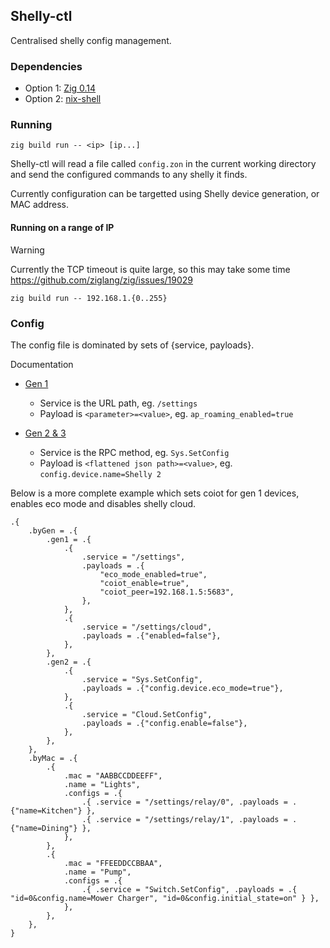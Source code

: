 ## Shelly-ctl

Centralised shelly config management.

### Dependencies
- Option 1: [Zig 0.14](https://ziglang.org/download/)
- Option 2: [nix-shell](https://nixos.org/download/#)

### Running
`zig build run -- <ip> [ip...]`

Shelly-ctl will read a file called `config.zon` in the current working directory and
send the configured commands to any shelly it finds.

Currently configuration can be targetted using Shelly device generation, or MAC address.

#### Running on a range of IP
> [!WARNING]  
> Currently the TCP timeout is quite large, so this may take some time
> https://github.com/ziglang/zig/issues/19029

`zig build run -- 192.168.1.{0..255}`

### Config
The config file is dominated by sets of {service, payloads}.

Documentation
- [Gen 1](https://shelly-api-docs.shelly.cloud/gen1/#common-http-api)
  - Service is the URL path, eg. `/settings`
  - Payload is `<parameter>=<value>`, eg. `ap_roaming_enabled=true`

- [Gen 2 & 3](https://shelly-api-docs.shelly.cloud/gen2/ComponentsAndServices/Introduction)
  - Service is the RPC method, eg. `Sys.SetConfig`
  - Payload is `<flattened json path>=<value>`, eg. `config.device.name=Shelly 2`

Below is a more complete example which sets coiot for gen 1 devices, enables eco mode and disables shelly cloud.
```
.{
    .byGen = .{
        .gen1 = .{
            .{
                .service = "/settings",
                .payloads = .{
                    "eco_mode_enabled=true",
                    "coiot_enable=true",
                    "coiot_peer=192.168.1.5:5683",
                },
            },
            .{
                .service = "/settings/cloud",
                .payloads = .{"enabled=false"},
            },
        },
        .gen2 = .{
            .{
                .service = "Sys.SetConfig",
                .payloads = .{"config.device.eco_mode=true"},
            },
            .{
                .service = "Cloud.SetConfig",
                .payloads = .{"config.enable=false"},
            },
        },
    },
    .byMac = .{
        .{
            .mac = "AABBCCDDEEFF",
            .name = "Lights",
            .configs = .{
                .{ .service = "/settings/relay/0", .payloads = .{"name=Kitchen"} },
                .{ .service = "/settings/relay/1", .payloads = .{"name=Dining"} },
            },
        },
        .{
            .mac = "FFEEDDCCBBAA",
            .name = "Pump",
            .configs = .{
                .{ .service = "Switch.SetConfig", .payloads = .{ "id=0&config.name=Mower Charger", "id=0&config.initial_state=on" } },
            },
        },
    },
}
```
